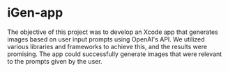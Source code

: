 # iGen-app
The objective of this project was to develop an Xcode app that generates images based on user input prompts using OpenAI's API. We utilized various libraries and frameworks to achieve this, and the results were promising. The app could successfully generate images that were relevant to the prompts given by the user.
